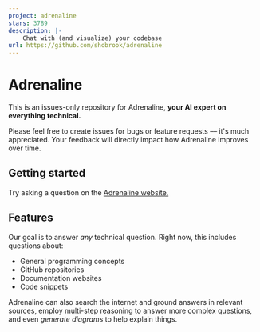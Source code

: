 ```yaml
---
project: adrenaline
stars: 3789
description: |-
    Chat with (and visualize) your codebase
url: https://github.com/shobrook/adrenaline
---
```


# Adrenaline

This is an issues-only repository for Adrenaline, **your AI expert on everything technical.**

Please feel free to create issues for bugs or feature requests –– it's much appreciated. Your feedback will directly impact how Adrenaline improves over time.

## Getting started

Try asking a question on the [Adrenaline website.](https://useadrenaline.com/)

## Features

Our goal is to answer _any_ technical question. Right now, this includes questions about:

* General programming concepts
* GitHub repositories
* Documentation websites
* Code snippets

Adrenaline can also search the internet and ground answers in relevant sources, employ multi-step reasoning to answer more complex questions, and even _generate diagrams_ to help explain things.

